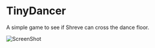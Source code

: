 # TinyDancer

A simple game to see if Shreve can cross the dance floor.

![ScreenShot](https://www.henrypetry.com/tinydancer.png)
